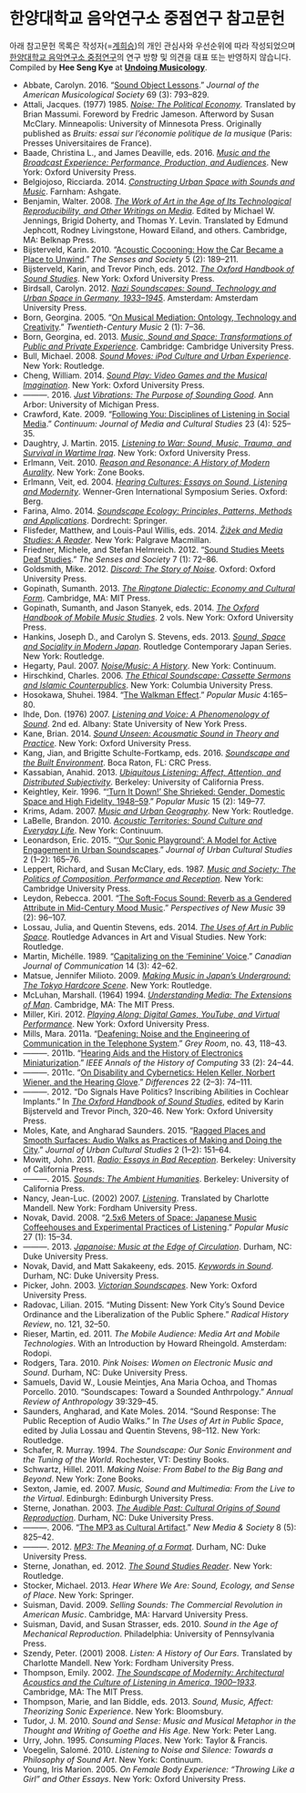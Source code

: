 # 한양대학교 음악연구소 중점연구 참고문헌

아래 참고문헌 목록은 작성자(=[계희승](http://undoingmusicology.com))의 개인 관심사와 우선순위에 따라 작성되었으며 [한양대학교 음악연구소 중점연구](http://mrc.hanyang.ac.kr/ask-research/)의 연구 방향 및 의견을 대표 또는 반영하지 않습니다. Compiled by **Hee Seng Kye** at [**Undoing Musicology**](http://undoingmusicology.com).

* Abbate, Carolyn. 2016. “[Sound Object Lessons](http://jams.ucpress.edu/content/69/3/793).” *Journal of the American Musicological Society* 69 (3): 793–829.
* Attali, Jacques. (1977) 1985. [*Noise: The Political Economy*](https://www.amazon.com/Noise-Political-Economy-History-Literature/dp/0816612870/). Translated by Brian Massumi. Foreword by Fredric Jameson. Afterword by Susan McClary. Minneapolis: University of Minnesota Press. Originally published as *Bruits: essai sur l’économie politique de la musique* (Paris: Presses Universitaires de France).
* Baade, Christina L., and James Deaville, eds. 2016. [*Music and the Broadcast Experience: Performance, Production, and Audiences*](https://www.amazon.com/Music-Broadcast-Experience-Performance-Production/dp/0199314713/). New York: Oxford University Press.
* Belgiojoso, Ricciarda. 2014. [*Constructing Urban Space with Sounds and Music*](https://www.routledge.com/Constructing-Urban-Space-with-Sounds-and-Music/Belgiojoso/p/book/9781472424648). Farnham: Ashgate.
* Benjamin, Walter. 2008. [*The Work of Art in the Age of Its Technological Reproducibility, and Other Writings on Media*](https://www.amazon.com/Technological-Reproducibility-Other-Writings-Media/dp/0674024451/). Edited by Michael W. Jennings, Brigid Doherty, and Thomas Y. Levin. Translated by Edmund Jephcott, Rodney Livingstone, Howard Eiland, and others. Cambridge, MA: Belknap Press.
* Bijsterveld, Karin. 2010. “[Acoustic Cocooning: How the Car Became a Place to Unwind](http://www.tandfonline.com/doi/abs/10.2752/174589210X12668381452809).” *The Senses and Society* 5 (2): 189–211.
* Bijsterveld, Karin, and Trevor Pinch, eds. 2012. [*The Oxford Handbook of Sound Studies*](https://www.amazon.com/Oxford-Handbook-Sound-Studies-Handbooks/dp/0199995818/). New York: Oxford University Press.
* Birdsall, Carolyn. 2012. [*Nazi Soundscapes: Sound, Technology and Urban Space in Germany, 1933–1945*](https://www.amazon.com/Nazi-Soundscapes-Technology-Germany-1933-1945/dp/9089644261/). Amsterdam: Amsterdam University Press.
* Born, Georgina. 2005. “[On Musical Mediation: Ontology, Technology and Creativity](https://www.cambridge.org/core/journals/twentieth-century-music/article/on-musical-mediation-ontology-technology-and-creativity/F4AEC9ED7060E5E3DD338F4FA5E4E947).” *Twentieth-Century Music* 2 (1): 7–36.
* Born, Georgina, ed. 2013. [*Music, Sound and Space: Transformations of Public and Private Experience*](https://www.amazon.com/Music-Sound-Space-Transformations-Experience/dp/1107504120/). Cambridge: Cambridge University Press.
* Bull, Michael. 2008. [*Sound Moves: iPod Culture and Urban Experience*](https://www.amazon.com/Sound-Moves-Experience-International-Sociology/dp/0415257522/). New York: Routledge.
* Cheng, William. 2014. [*Sound Play: Video Games and the Musical Imagination*](https://www.amazon.com/Sound-Play-Musical-Imagination-Oxford/dp/0199969973/). New York: Oxford University Press.
* ———. 2016. [*Just Vibrations: The Purpose of Sounding Good*](http://dx.doi.org/10.3998/mpub.9293551). Ann Arbor: University of Michigan Press.
* Crawford, Kate. 2009. “[Following You: Disciplines of Listening in Social Media](http://www.tandfonline.com/doi/abs/10.1080/10304310903003270).” *Continuum: Journal of Media and Cultural Studies* 23 (4): 525–35.
* Daughtry, J. Martin. 2015. [*Listening to War: Sound, Music, Trauma, and Survival in Wartime Iraq*](https://www.amazon.com/Listening-War-Trauma-Survival-Wartime/dp/0199361495/). New York: Oxford University Press.
* Erlmann, Veit. 2010. [*Reason and Resonance: A History of Modern Aurality*](https://www.amazon.com/Reason-Resonance-History-Modern-Aurality/dp/1935408054/). New York: Zone Books.
* Erlmann, Veit, ed. 2004. [*Hearing Cultures: Essays on Sound, Listening and Modernity*](https://www.amazon.com/Hearing-Cultures-Listening-Wenner-Gren-International/dp/1859738230/). Wenner-Gren International Symposium Series. Oxford: Berg.
* Farina, Almo. 2014. [*Soundscape Ecology: Principles, Patterns, Methods and Applications*](https://www.amazon.com/Soundscape-Ecology-Principles-Patterns-Applications-ebook/dp/B00G9QPK5E/). Dordrecht: Springer.
* Flisfeder, Matthew, and Louis-Paul Willis, eds. 2014. [*Žižek and Media Studies: A Reader*](https://www.amazon.com/Zizek-Media-Studies-Matthew-Flisfeder/dp/1137568208/). New York: Palgrave Macmillan.
* Friedner, Michele, and Stefan Helmreich. 2012. “[Sound Studies Meets Deaf Studies](http://www.tandfonline.com/doi/abs/10.2752/174589312X13173255802120).” *The Senses and Society* 7 (1): 72–86.
* Goldsmith, Mike. 2012. [*Discord: The Story of Noise*](https://www.amazon.com/Discord-Story-Noise-Mike-Goldsmith/dp/0199600686/). Oxford: Oxford University Press.
* Gopinath, Sumanth. 2013. [*The Ringtone Dialectic: Economy and Cultural Form*](https://www.amazon.com/Ringtone-Dialectic-Economy-Cultural-Press/dp/0262019159/). Cambridge, MA: MIT Press.
* Gopinath, Sumanth, and Jason Stanyek, eds. 2014. [*The Oxford Handbook of Mobile Music Studies*](https://www.amazon.com/Oxford-Handbook-Mobile-Studies-Handbooks-ebook/dp/B00JE6SYP4/). 2 vols. New York: Oxford University Press.
* Hankins, Joseph D., and Carolyn S. Stevens, eds. 2013. [*Sound, Space and Sociality in Modern Japan*](https://www.amazon.com/Sound-Sociality-Modern-Routledge-Contemporary/dp/113865213X/). Routledge Contemporary Japan Series. New York: Routledge.
* Hegarty, Paul. 2007. [*Noise/Music: A History*](https://www.amazon.com/Noise-Music-History-Paul-Hegarty/dp/0826417272/). New York: Continuum.
* Hirschkind, Charles. 2006. [*The Ethical Soundscape: Cassette Sermons and Islamic Counterpublics*](https://www.amazon.com/Ethical-Soundscape-Cassette-Counterpublics-Cultures/dp/0231138180/). New York: Columbia University Press.
* Hosokawa, Shuhei. 1984. “[The Walkman Effect](http://www.jstor.org/stable/853362).” *Popular Music* 4:165–80.
* Ihde, Don. (1976) 2007. [*Listening and Voice: A Phenomenology of Sound*](https://www.amazon.com/Listening-Voice-Phenomenologies-Don-Ihde/dp/0791472566/). 2nd ed. Albany: State University of New York Press.
* Kane, Brian. 2014. [*Sound Unseen: Acousmatic Sound in Theory and Practice*](https://www.amazon.com/Sound-Unseen-Acousmatic-Theory-Practice/dp/0190632216/). New York: Oxford University Press.
* Kang, Jian, and Brigitte Schulte-Fortkamp, eds. 2016. [*Soundscape and the Built Environment*](https://www.amazon.com/Soundscape-Built-Environment-Jian-Kang-ebook/dp/B018TVFZB0/). Boca Raton, FL: CRC Press.
* Kassabian, Anahid. 2013. [*Ubiquitous Listening: Affect, Attention, and Distributed Subjectivity*](https://www.amazon.com/Ubiquitous-Listening-Attention-Distributed-Subjectivity/dp/0520275160/). Berkeley: University of California Press.
* Keightley, Keir. 1996. “[‘Turn It Down!’ She Shrieked: Gender, Domestic Space and High Fidelity, 1948–59](https://www.cambridge.org/core/journals/popular-music/article/div-classtitleturn-it-down-she-shrieked-gender-domestic-space-and-high-fidelity-194859a-hreffn01-ref-typefn1adiv/663FB59E3E2BE46CBC6E5960EC52887D).” *Popular Music* 15 (2): 149–77.
* Krims, Adam. 2007. [*Music and Urban Geography*](https://www.amazon.com/Music-Urban-Geography-Adam-Krims/dp/0415970121/). New York: Routledge.
* LaBelle, Brandon. 2010. [*Acoustic Territories: Sound Culture and Everyday Life*](https://www.amazon.com/Acoustic-Territories-Sound-Culture-Everyday/dp/1441161368/). New York: Continuum.
* Leonardson, Eric. 2015. “[‘Our Sonic Playground’: A Model for Active Engagement in Urban Soundscapes](http://www.ingentaconnect.com/content/intellect/jucs/2015/00000002/F0020001/art00011).” *Journal of Urban Cultural Studies* 2 (1–2): 165–76.
* Leppert, Richard, and Susan McClary, eds. 1987. [*Music and Society: The Politics of Composition, Performance and Reception*](https://www.amazon.com/Music-Society-Composition-Performance-Reception/dp/0521379776/ref=sr_1_1?ie=UTF8&qid=1484323740&sr=8-1&keywords=Music+and+Society%3A+The+Politics+of+Composition%2C+Performance+and+Reception). New York: Cambridge University Press.
* Leydon, Rebecca. 2001. “[The Soft-Focus Sound: Reverb as a Gendered Attribute in Mid-Century Mood Music](http://www.jstor.org/stable/833565).” *Perspectives of New Music* 39 (2): 96–107.
* Lossau, Julia, and Quentin Stevens, eds. 2014. [*The Uses of Art in Public Space*](https://www.amazon.com/Public-Routledge-Advances-Visual-Studies-ebook/dp/B00QMIE8YS/). Routledge Advances in Art and Visual Studies. New York: Routledge.
* Martin, Michélle. 1989. “[Capitalizing on the ‘Feminine’ Voice](http://www.cjc-online.ca/index.php/journal/article/view/518).” *Canadian Journal of Communication* 14 (3): 42–62.
* Matsue, Jennifer Milioto. 2009. [*Making Music in Japan’s Underground: The Tokyo Hardcore Scene*](https://www.amazon.com/Making-Music-Japans-Underground-Sociology/dp/0415897998/). New York: Routledge.
* McLuhan, Marshall. (1964) 1994. [*Understanding Media: The Extensions of Man*](https://www.amazon.com/Understanding-Media-Extensions-Marshall-McLuhan/dp/0262631598/). Cambridge, MA: The MIT Press.
* Miller, Kiri. 2012. [*Playing Along: Digital Games, YouTube, and Virtual Performance*](https://www.amazon.com/Playing-Along-Digital-YouTube-Performance/dp/0199753466/). New York: Oxford University Press.
* Mills, Mara. 2011a. “[Deafening: Noise and the Engineering of Communication in the Telephone System](http://www.mitpressjournals.org/doi/abs/10.1162/GREY_a_00028).” *Grey Room*, no. 43, 118–43.
* ———. 2011b. “[Hearing Aids and the History of Electronics Miniaturization](ieeexplore.ieee.org/iel5/85/5771303/05771310.pdf).” *IEEE Annals of the History of Computing* 33 (2): 24–44.
* ———. 2011c. “[On Disability and Cybernetics: Helen Keller, Norbert Wiener, and the Hearing Glove](http://differences.dukejournals.org/content/22/2-3/74.abstract).” *Differences* 22 (2–3): 74–111.
* ———. 2012. “Do Signals Have Politics? Inscribing Abilities in Cochlear Implants.” In [*The Oxford Handbook of Sound Studies*](https://www.amazon.com/Oxford-Handbook-Sound-Studies-Handbooks/dp/0199995818/), edited by Karin Bijsterveld and Trevor Pinch, 320–46. New York: Oxford University Press.
* Moles, Kate, and Angharad Saunders. 2015. “[Ragged Places and Smooth Surfaces: Audio Walks as Practices of Making and Doing the City](http://www.intellectbooks.co.uk/journals/view-Article,id=20124/).” *Journal of Urban Cultural Studies* 2 (1–2): 151–64.
* Mowitt, John. 2011. [*Radio: Essays in Bad Reception*](https://www.amazon.com/Radio-Essays-Reception-John-Mowitt/dp/0520270509/). Berkeley: University of California Press.
* ———. 2015. [*Sounds: The Ambient Humanities*](https://www.amazon.com/Sounds-Ambient-Humanities-John-Mowitt/dp/0520284631/). Berkeley: University of California Press.
* Nancy, Jean-Luc. (2002) 2007. [*Listening*](https://www.amazon.com/Listening-Perspectives-Continental-Philosophy-Jean-Luc/dp/0823227731/). Translated by Charlotte Mandell. New York: Fordham University Press.
* Novak, David. 2008. “[2.5x6 Meters of Space: Japanese Music Coffeehouses and Experimental Practices of Listening](http://www.jstor.org/stable/40212442).” *Popular Music* 27 (1): 15–34.
* ———. 2013. [*Japanoise: Music at the Edge of Circulation*](https://www.amazon.com/Japanoise-Music-Circulation-Storage-Transmission/dp/082235392X/). Durham, NC: Duke University Press.
* Novak, David, and Matt Sakakeeny, eds. 2015. [*Keywords in Sound*](https://www.amazon.com/Keywords-Sound-David-Novak/dp/0822358891/). Durham, NC: Duke University Press.
* Picker, John. 2003. [*Victorian Soundscapes*](https://www.amazon.com/Victorian-Soundscapes-John-M-Picker/dp/0195151917/). New York: Oxford University Press.
* Radovac, Lilian. 2015. “Muting Dissent: New York City’s Sound Device Ordinance and the Liberalization of the Public Sphere.” *Radical History Review*, no. 121, 32–50.
* Rieser, Martin, ed. 2011. *The Mobile Audience: Media Art and Mobile Technologies*. With an Introduction by Howard Rheingold. Amsterdam: Rodopi.
* Rodgers, Tara. 2010. *Pink Noises: Women on Electronic Music and Sound*. Durham, NC: Duke University Press.
* Samuels, David W., Lousie Meintjes, Ana Maria Ochoa, and Thomas Porcello. 2010. “Soundscapes: Toward a Sounded Anthrpology.” *Annual Review of Anthropology* 39:329–45.
* Saunders, Angharad, and Kate Moles. 2014. “Sound Response: The Public Reception of Audio Walks.” In *The Uses of Art in Public Space*, edited by Julia Lossau and Quentin Stevens, 98–112. New York: Routledge.
* Schafer, R. Murray. 1994. *The Soundscape: Our Sonic Environment and the Tuning of the World*. Rochester, VT: Destiny Books.
* Schwartz, Hillel. 2011. *Making Noise: From Babel to the Big Bang and Beyond*. New York: Zone Books.
* Sexton, Jamie, ed. 2007. *Music, Sound and Multimedia: From the Live to the Virtual*. Edinburgh: Edinburgh University Press.
* Sterne, Jonathan. 2003. [*The Audible Past: Cultural Origins of Sound Reproduction*](https://www.amazon.com/Audible-Past-Cultural-Origins-Reproduction/dp/082233013X/). Durham, NC: Duke University Press.
* ———. 2006. “[The MP3 as Cultural Artifact](http://sterneworks.org/mp3.pdf).” *New Media & Society* 8 (5): 825–42.
* ———. 2012. [*MP3: The Meaning of a Format*](https://www.amazon.com/MP3-Meaning-Format-Storage-Transmission/dp/0822352877/). Durham, NC: Duke University Press.
* Sterne, Jonathan, ed. 2012. [*The Sound Studies Reader*](https://www.amazon.com/Sound-Studies-Reader-Jonathan-Sterne/dp/0415771315/). New York: Routledge.
* Stocker, Michael. 2013. *Hear Where We Are: Sound, Ecology, and Sense of Place*. New York: Springer.
* Suisman, David. 2009. *Selling Sounds: The Commercial Revolution in American Music*. Cambridge, MA: Harvard University Press.
* Suisman, David, and Susan Strasser, eds. 2010. *Sound in the Age of Mechanical Reproduction*. Philadelphia: University of Pennsylvania Press.
* Szendy, Peter. (2001) 2008. *Listen: A History of Our Ears*. Translated by Charlotte Mandell. New York: Fordham University Press.
* Thompson, Emily. 2002. [*The Soundscape of Modernity: Architectural Acoustics and the Culture of Listening in America, 1900–1933*](https://www.amazon.com/Soundscape-Modernity-Architectural-Acoustics-1900-1933/dp/0262701065/). Cambridge, MA: The MIT Press.
* Thompson, Marie, and Ian Biddle, eds. 2013. *Sound, Music, Affect: Theorizing Sonic Experience*. New York: Bloomsbury.
* Tudor, J. M. 2010. *Sound and Sense: Music and Musical Metaphor in the Thought and Writing of Goethe and His Age*. New York: Peter Lang.
* Urry, John. 1995. *Consuming Places*. New York: Taylor & Francis.
* Voegelin, Salomé. 2010. *Listening to Noise and Silence: Towards a Philosophy of Sound Art*. New York: Continuum.
* Young, Iris Marion. 2005. *On Female Body Experience: “Throwing Like a Girl” and Other Essays*. New York: Oxford University Press.